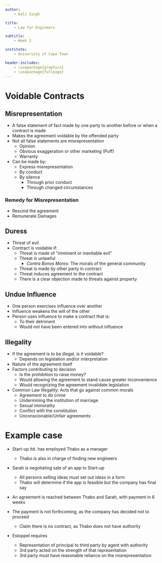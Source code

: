 ```yaml
---
author:
    - Kali Singh

title:
    - Law for Engineers

subtitle:
    - Week 3

institute:
    - University of Cape Town

header-includes:
    - \usepackage{graphicx}
    - \usepackage{fullpage}
---
```


# Voidable Contracts

## Misrepresentation
* A false statement of fact made by one party to another before or when a
  contract is made
* Makes the agreement voidable by the offended party
* Not all false statements are misrepresentation
    * Opinion
    * Obvious exaggeration or other marketing (Puff)
    * Warranty
* Can be made by:
    * Express misrepresentation
    * By conduct
    * By silence
        * Through prior conduct
        * Through changed circumstances

### Remedy for Misrepresentation
* Rescind the agreement
* Remunerate Damages

## Duress
* Threat of evil
* Contract is voidable if:
    * Threat is made of "imminent or inevitable evil"
    * Threat is unlawful
        * _Contra Bonos Mores_: The morals of the general community
    * Threat is made by other party in contract
    * Threat induces agreement to the contract
    * There is a clear objection made to threats against property

## Undue Influence
* One person exercises influence over another
* Influence weakens the will of the other
* Person uses influence to make a contract that is:
    * To their detriment
    * Would not have been entered into without influence

## Illegality
* If the agreement is to be illegal, is it voidable?
    * Depends on legislation and/or interpretation
* Nature of the agreement itself
* Factors contributing to decision
    * Is the prohibition to raise money?
    * Would allowing the agreement to stand cause greater inconvenience
    * Would recognizing the agreement invalidate legislation
* Common Law Illegality: Acts that go against common morals
    * Agreement to do crime
    * Undermining the institution of marriage
    * Sexual immorality
    * Conflict with the constitution
    * Unconscionable/Unfair agreements

# Example case
* Start-up ltd. has employed Thabo as a manager
    * Thabo is also in charge of finding new engineers
* Sarah is negotiating sale of an app to Start-up
    * All persons selling ideas must set out ideas in a form
    * Thabo will determine if the app is feasible but the company has final say
* An agreement is reached between Thabo and Sarah, with payment in 6 weeks
* The payment is not forthcoming, as the company has decided not to proceed
    * Claim there is no contract, as Thabo does not have authority

* Estoppel requires
    * Representation of principal to third party by agent with authority
    * 3rd party acted on the strength of that representation
    * 3rd party must have reasonable reliance on the misrepresentation

